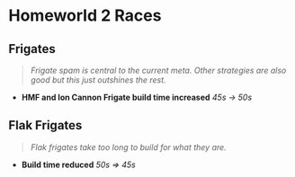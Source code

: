 # Homeworld 2 Races

## Frigates
> *Frigate spam is central to the current meta. Other strategies are also good but this just outshines the rest.*
* **HMF and Ion Cannon Frigate build time increased** *45s -> 50s*

## Flak Frigates
> *Flak frigates take too long to build for what they are.*
* **Build time reduced** *50s => 45s*
